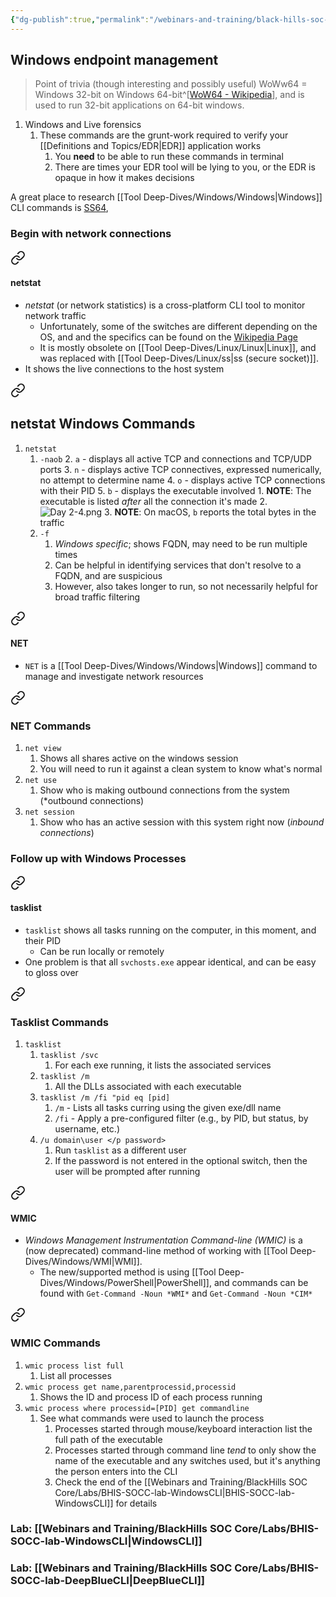 ```yaml
---
{"dg-publish":true,"permalink":"/webinars-and-training/black-hills-soc-core/topics/socc-03-windows-endpoint-management/","noteIcon":""}
---
```


## Windows endpoint management
> Point of trivia (though interesting and possibly useful)
> WoWw64 = Windows 32-bit on Windows 64-bit^[[WoW64 - Wikipedia](https://en.wikipedia.org/wiki/WoW64)], and is used to run 32-bit applications on 64-bit windows.
1. Windows and Live forensics
	1. These commands are the grunt-work required to verify your [[Definitions and Topics/EDR\|EDR]] application works
		1. You **need** to be able to run these commands in terminal
		2. There are times your EDR tool will be lying to you, or the EDR is opaque in how it makes decisions

A great place to research [[Tool Deep-Dives/Windows/Windows\|Windows]] CLI commands is [SS64](https://ss64.com), 

### Begin with network connections

<div class="transclusion internal-embed is-loaded"><a class="markdown-embed-link" href="/tool-deep-dives/windows/netstat/#netstat" aria-label="Open link"><svg xmlns="http://www.w3.org/2000/svg" width="24" height="24" viewBox="0 0 24 24" fill="none" stroke="currentColor" stroke-width="2" stroke-linecap="round" stroke-linejoin="round" class="svg-icon lucide-link"><path d="M10 13a5 5 0 0 0 7.54.54l3-3a5 5 0 0 0-7.07-7.07l-1.72 1.71"></path><path d="M14 11a5 5 0 0 0-7.54-.54l-3 3a5 5 0 0 0 7.07 7.07l1.71-1.71"></path></svg></a><div class="markdown-embed">



#### netstat
- *netstat* (or network statistics) is a cross-platform CLI tool to monitor network traffic
	- Unfortunately, some of the switches are different depending on the OS, and and the specifics can be found on the [Wikipedia Page](https://en.wikipedia.org/wiki/Netstat#Parameters)
	- It is mostly obsolete on [[Tool Deep-Dives/Linux/Linux\|Linux]], and was replaced with [[Tool Deep-Dives/Linux/ss\|ss (secure socket)]]. 
- It shows the live connections to the host system


</div></div>


<div class="transclusion internal-embed is-loaded"><a class="markdown-embed-link" href="/tool-deep-dives/windows/netstat/#netstat-windows-commands" aria-label="Open link"><svg xmlns="http://www.w3.org/2000/svg" width="24" height="24" viewBox="0 0 24 24" fill="none" stroke="currentColor" stroke-width="2" stroke-linecap="round" stroke-linejoin="round" class="svg-icon lucide-link"><path d="M10 13a5 5 0 0 0 7.54.54l3-3a5 5 0 0 0-7.07-7.07l-1.72 1.71"></path><path d="M14 11a5 5 0 0 0-7.54-.54l-3 3a5 5 0 0 0 7.07 7.07l1.71-1.71"></path></svg></a><div class="markdown-embed">



## netstat Windows Commands
1. `netstat`
	1. `-naob`
		2. `a` - displays all active TCP and connections and TCP/UDP ports
		3. `n` - displays active TCP connectives, expressed numerically, no attempt to determine name
		4. `o` - displays active TCP connections with their PID
		5. `b` - displays the executable involved
			1. **NOTE**: The executable is listed *after* all the connection it's made
			2. ![Day 2-4.png](/img/user/Attachments/Day%202-4.png)
			3. **NOTE**: On macOS, `b` reports the total bytes in the traffic
	2. `-f`
		1. *Windows specific*; shows FQDN, may need to be run multiple times
		2. Can be helpful in identifying services that don't resolve to a FQDN, and are suspicious
		3. However, also takes longer to run, so not necessarily helpful for broad traffic filtering





</div></div>


<div class="transclusion internal-embed is-loaded"><a class="markdown-embed-link" href="/tool-deep-dives/windows/net/#net" aria-label="Open link"><svg xmlns="http://www.w3.org/2000/svg" width="24" height="24" viewBox="0 0 24 24" fill="none" stroke="currentColor" stroke-width="2" stroke-linecap="round" stroke-linejoin="round" class="svg-icon lucide-link"><path d="M10 13a5 5 0 0 0 7.54.54l3-3a5 5 0 0 0-7.07-7.07l-1.72 1.71"></path><path d="M14 11a5 5 0 0 0-7.54-.54l-3 3a5 5 0 0 0 7.07 7.07l1.71-1.71"></path></svg></a><div class="markdown-embed">



#### NET
- `NET` is a [[Tool Deep-Dives/Windows/Windows\|Windows]] command to manage and investigate network resources


</div></div>


<div class="transclusion internal-embed is-loaded"><a class="markdown-embed-link" href="/tool-deep-dives/windows/net/#net-commands" aria-label="Open link"><svg xmlns="http://www.w3.org/2000/svg" width="24" height="24" viewBox="0 0 24 24" fill="none" stroke="currentColor" stroke-width="2" stroke-linecap="round" stroke-linejoin="round" class="svg-icon lucide-link"><path d="M10 13a5 5 0 0 0 7.54.54l3-3a5 5 0 0 0-7.07-7.07l-1.72 1.71"></path><path d="M14 11a5 5 0 0 0-7.54-.54l-3 3a5 5 0 0 0 7.07 7.07l1.71-1.71"></path></svg></a><div class="markdown-embed">



### NET Commands
1. `net view`
	1. Shows all shares active on the windows session
	2. You will need to run it against a clean system to know what's normal
2. `net use`
	1. Show who is making outbound connections from the system (*outbound connections)
3. `net session`
	1. Show who has an active session with this system right now (*inbound connections*)




</div></div>


### Follow up with Windows Processes

<div class="transclusion internal-embed is-loaded"><a class="markdown-embed-link" href="/tool-deep-dives/windows/tasklist/#tasklist" aria-label="Open link"><svg xmlns="http://www.w3.org/2000/svg" width="24" height="24" viewBox="0 0 24 24" fill="none" stroke="currentColor" stroke-width="2" stroke-linecap="round" stroke-linejoin="round" class="svg-icon lucide-link"><path d="M10 13a5 5 0 0 0 7.54.54l3-3a5 5 0 0 0-7.07-7.07l-1.72 1.71"></path><path d="M14 11a5 5 0 0 0-7.54-.54l-3 3a5 5 0 0 0 7.07 7.07l1.71-1.71"></path></svg></a><div class="markdown-embed">



#### tasklist
- `tasklist` shows all tasks running on the computer, in this moment, and their PID
	- Can be run locally or remotely
- One problem is that all `svchosts.exe` appear identical, and can be easy to gloss over


</div></div>


<div class="transclusion internal-embed is-loaded"><a class="markdown-embed-link" href="/tool-deep-dives/windows/tasklist/#tasklist-commands" aria-label="Open link"><svg xmlns="http://www.w3.org/2000/svg" width="24" height="24" viewBox="0 0 24 24" fill="none" stroke="currentColor" stroke-width="2" stroke-linecap="round" stroke-linejoin="round" class="svg-icon lucide-link"><path d="M10 13a5 5 0 0 0 7.54.54l3-3a5 5 0 0 0-7.07-7.07l-1.72 1.71"></path><path d="M14 11a5 5 0 0 0-7.54-.54l-3 3a5 5 0 0 0 7.07 7.07l1.71-1.71"></path></svg></a><div class="markdown-embed">



### Tasklist Commands
1. `tasklist`
	1. `tasklist /svc`
		1. For each exe running, it lists the associated services
	2. `tasklist /m`
		1. All the DLLs associated with each executable
	3. `tasklist /m /fi "pid eq [pid]`
		1. `/m` - Lists all tasks curring using the given exe/dll name
		2. `/fi` - Apply a pre-configured filter (e.g., by PID, but status, by username, etc.)
	4. `/u domain\user </p password>`
		1. Run `tasklist` as a different user
		2. If the password is not entered in the optional switch, then the user will be prompted after running




</div></div>


<div class="transclusion internal-embed is-loaded"><a class="markdown-embed-link" href="/tool-deep-dives/windows/wmic/#wmic" aria-label="Open link"><svg xmlns="http://www.w3.org/2000/svg" width="24" height="24" viewBox="0 0 24 24" fill="none" stroke="currentColor" stroke-width="2" stroke-linecap="round" stroke-linejoin="round" class="svg-icon lucide-link"><path d="M10 13a5 5 0 0 0 7.54.54l3-3a5 5 0 0 0-7.07-7.07l-1.72 1.71"></path><path d="M14 11a5 5 0 0 0-7.54-.54l-3 3a5 5 0 0 0 7.07 7.07l1.71-1.71"></path></svg></a><div class="markdown-embed">



#### WMIC
- *Windows Management Instrumentation Command-line (WMIC)* is a (now deprecated) command-line method of working with [[Tool Deep-Dives/Windows/WMI\|WMI]].
	- The new/supported method is using [[Tool Deep-Dives/Windows/PowerShell\|PowerShell]], and commands can be found with `Get-Command -Noun *WMI*` and `Get-Command -Noun *CIM*`


</div></div>


<div class="transclusion internal-embed is-loaded"><a class="markdown-embed-link" href="/tool-deep-dives/windows/wmic/#wmic-commands" aria-label="Open link"><svg xmlns="http://www.w3.org/2000/svg" width="24" height="24" viewBox="0 0 24 24" fill="none" stroke="currentColor" stroke-width="2" stroke-linecap="round" stroke-linejoin="round" class="svg-icon lucide-link"><path d="M10 13a5 5 0 0 0 7.54.54l3-3a5 5 0 0 0-7.07-7.07l-1.72 1.71"></path><path d="M14 11a5 5 0 0 0-7.54-.54l-3 3a5 5 0 0 0 7.07 7.07l1.71-1.71"></path></svg></a><div class="markdown-embed">



### WMIC Commands
1. `wmic process list full`
	1. List all processes
2. `wmic process get name,parentprocessid,processid`
	1. Shows the ID and process ID of each process running
3. `wmic process where processid=[PID] get commandline`
	1. See what commands were used to launch the process
		1. Processes started through mouse/keyboard interaction list the full path of the executable
		2. Processes started through command line *tend* to only show the name of the executable and any switches used, but it's anything the person enters into the CLI
		3. Check the end of the [[Webinars and Training/BlackHills SOC Core/Labs/BHIS-SOCC-lab-WindowsCLI\|BHIS-SOCC-lab-WindowsCLI]] for details






</div></div>



### Lab: [[Webinars and Training/BlackHills SOC Core/Labs/BHIS-SOCC-lab-WindowsCLI\|WindowsCLI]]

### Lab: [[Webinars and Training/BlackHills SOC Core/Labs/BHIS-SOCC-lab-DeepBlueCLI\|DeepBlueCLI]]
